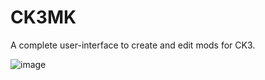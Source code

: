 # CK3MK

A complete user-interface to create and edit mods for CK3.

![image](https://user-images.githubusercontent.com/831493/115797095-fe4b4880-a3ca-11eb-9404-dae033f118a1.png)
